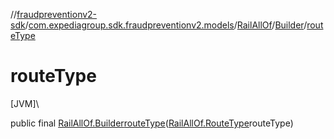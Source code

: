 //[fraudpreventionv2-sdk](../../../../index.md)/[com.expediagroup.sdk.fraudpreventionv2.models](../../index.md)/[RailAllOf](../index.md)/[Builder](index.md)/[routeType](route-type.md)

# routeType

[JVM]\

public final [RailAllOf.Builder](index.md)[routeType](route-type.md)([RailAllOf.RouteType](../-route-type/index.md)routeType)
